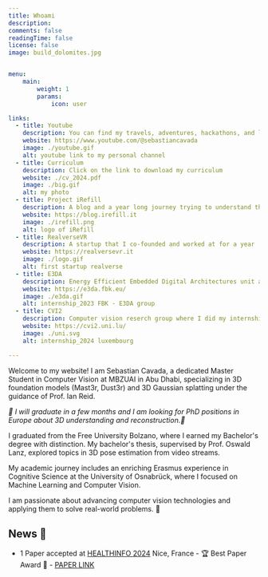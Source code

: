 ```yaml
---
title: Whoami
description: 
comments: false
readingTime: false
license: false
image: build_dolomites.jpg


menu:
    main: 
        weight: 1
        params:
            icon: user

links:
  - title: Youtube
    description: You can find my travels, adventures, hackathons, and life anecdotes here!
    website: https://www.youtube.com/@sebastiancavada
    image: ./youtube.gif
    alt: youtube link to my personal channel
  - title: Curriculum
    description: Click on the link to download my curriculum
    website: ./cv_2024.pdf
    image: ./big.gif
    alt: my photo 
  - title: Project iRefill
    description: A blog and a year long journey trying to understand the fragile balance of our ecosystem
    website: https://blog.irefill.it
    image: ./irefill.png
    alt: logo of iRefill
  - title: RealverseVR
    description: A startup that I co-founded and worked at for a year
    website: https://realversevr.it
    image: ./logo.gif
    alt: first startup realverse
  - title: E3DA
    description: Energy Efficient Embedded Digital Architectures unit at Fondazione Bruno Kessler researches, where I did my first Internship in AI and TinyML in the summer 2023
    website: https://e3da.fbk.eu/
    image: ./e3da.gif
    alt: internship_2023 FBK - E3DA group
  - title: CVI2
    description: Computer vision reserch group where I did my internship in the Summer 2024 on Computer Aided Design, LLMs and Visual Language Models
    website: https://cvi2.uni.lu/
    image: ./uni.svg
    alt: internship_2024 luxembourg

---
```


Welcome to my website! I am Sebastian Cavada, a dedicated Master Student in Computer Vision at MBZUAI in Abu Dhabi, specializing in 3D foundation models (Mast3r, Dust3r) and 3D Gaussian splatting under the guidance of Prof. Ian Reid.

*👀 I will graduate in a few months and I am looking for PhD positions in Europe about 3D understanding and reconstruction.👀*

I graduated from the Free University Bolzano, where I earned my Bachelor's degree with distinction. My bachelor's thesis, supervised by Prof. Oswald Lanz, explored topics in 3D pose estimation from video streams. 

My academic journey includes an enriching Erasmus experience in Cognitive Science at the University of Osnabrück, where I focused on Machine Learning and Computer Vision. 

I am passionate about advancing computer vision technologies and applying them to solve real-world problems. 🚀

<!-- ### Hackathons and Competitions:
I thrive in collaborative environments, which is why I frequently participate in hackathons. One highlight was HackZurich, Europe’s largest hackathon, where my team developed “Out of the Blue,” a tool transforming 2D blueprints into detailed 4D models. This project not only showcased our technical skills but also emphasized our ability to innovate under pressure. Another significant event was the Pioneers 4.0 Hackathon in the UAE, where my team created an optimization solution for tea production, winning first place and securing an internship with LIPTON tea. 🌍✨

#### Checkout more [here](https://sebo-the-tramp.github.io/03_projects/) -->

<!-- ### Academic Experience:
My academic work is complemented by an internship at CVI2, a research group at the University of Luxembourg, where I focus on developing cutting-edge solutions in computer vision. Previously, I co-founded RealverseVR, a startup dedicated to creating educational experiences through virtual and augmented reality. 🎓👨‍💻

#### Checkout more [here](https://sebo-the-tramp.github.io/04_notebook/) -->

<!-- ### Projects and Interests:
I am deeply invested in creating content around fitness and exploring the potential of 3D worlds and virtual reality. My GitHub profile, Sebo-the-tramp, features a variety of projects that reflect my diverse interests and technical prowess. I also share my thoughts and projects on my blog. 📚💡

#### Checkout more [here](https://sebo-the-tramp.github.io/post/) -->

## News 🎉

- 1 Paper accepted at [HEALTHINFO 2024](https://www.iaria.org/conferences2024/HEALTHINFO24.html) Nice, France - 🏆 Best Paper Award 🎉 - [PAPER LINK](https://sebo-the-tramp.github.io/02_publications/complexity_iaria/) 


<!-- ## Connect with Me

I love connecting with like-minded individuals and exploring new opportunities. Feel free to reach out to me on LinkedIn or check out my YouTube channel for more insights into my work and interests. Let’s build the future together! 🌐🤝 -->

<!-- I am a Junior Developer and Innovation Enthusiast with experience in the technology industry. I worked last year as the CTO of RealverseVR, a start-up focused on creating educational experiences through virtual and augmented reality. I also previously worked as a sales staff for La Sportiva, a company that produces and develops mountaineering equipment, and completed internships as a Junior Developer for Suggesto and as an IT-component repair technician for RepairMy. 

I hold a Bachelor's degree in Computer Science from the Free University of Bolzano, where I was also a student representative for 2 years. I also studied Cognitive Science as part of an Erasmus program at the University of Osnabrück and has completed secondary education in both Italy and Ireland. I received several awards for my work in hackathons and was a finalist for Italian Climate Launchpad and Productflows as part of my passion for enterpreneurship.  -->